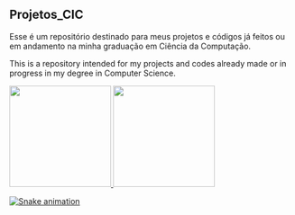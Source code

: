 <h2>Projetos_CIC</h2>
<p>Esse é um repositório destinado para meus projetos e códigos já feitos ou em andamento na minha graduação em Ciência da Computação.</p>
<p>This is a repository intended for my projects and codes already made or in progress in my degree in Computer Science.</p>

<div>
    <a href="https://github.com/arthun01">
    <img loading="lazy" height="180em" src="https://github-readme-stats.vercel.app/api/top-langs/?username=seu-usuário-aqui&layout=compact&langs_count=7&theme=dracula"/>
    <img loading="lazy" height="180em" src="https://github-readme-stats.vercel.app/api?username=seu-usuário-aqui&show_icons=true&theme=dracula&include_all_commits=true&count_private=true"/>
</div>

![Snake animation](https://github.com/seu-usuário-aqui/seu-usuário-aqui/blob/output/github-contribution-grid-snake.svg)